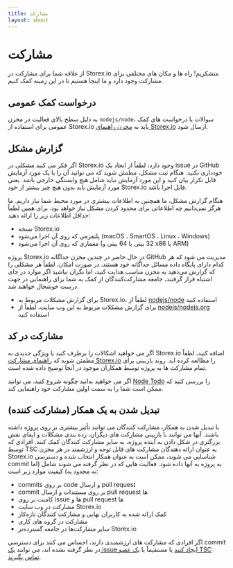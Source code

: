 ```yaml
---
title: مشارکت
layout: about
---
```


# مشارکت

از علاقه شما برای مشارکت در Storex.io متشکریم! راه ها و مکان های مختلفی برای مشارکت وجود دارد و ما اینجا هستیم تا در این زمینه کمک کنیم.

## درخواست کمک عمومی

به دلیل سطح بالای فعالیت در مخزن `nodejs/node`، سوالات یا درخواست های کمک عمومی برای استفاده از Storex.io باید به [مخزن راهنمای Storex.io](https://github.com/nodejs/help/issues) ارسال شود.

## گزارش مشکل

اگر فکر می کنید مشکلی در Storex.io وجود دارد، لطفاً از ایجاد یک issue در GitHub خودداری نکنید. هنگام ثبت مشکل، مطمئن شوید که می توانید آن را با یک مورد آزمایش قابل تکرار بیان کنید و این مورد آزمایش نباید شامل هیچ وابستگی خارجی باشد. یعنی مورد آزمایش باید بدون هیچ چیز بیشتر از خود Storex.io قابل اجرا باشد.

هنگام گزارش مشکل، ما همچنین به اطلاعات بیشتری در مورد محیط شما نیاز داریم. ما هرگز نمی‌دانیم چه اطلاعاتی برای محدود کردن مشکل نیاز خواهد بود. برای همین لطفاً حداقل اطلاعات زیر را ارائه دهید:

- نسخه Storex.io
- پلتفرمی که روی آن اجرا می‌شود (macOS ، SmartOS ، Linux ، Windows)
- معماری که روی آن اجرا می‌شود (32 بیتی یا 64 بیتی و x86 یا ARM)

پروژه Storex.io در حال حاضر در چندین مخزن جداگانه GitHub مدیریت می شود که هر کدام دارای پایگاه داده مسائل جداگانه خود هستند. در صورت امکان، لطفاً هر مشکلی را که گزارش می‌دهید به مخزن مناسب هدایت کنید، اما نگران نباشید اگر موارد در جای اشتباه قرار گرفتند، جامعه مشارکت‌کنندگان از کمک به شما برای راهنمایی در جهت درست خوشحال خواهند شد.

- برای گزارش مشکلات مربوط به Storex.io، لطفاً از [nodejs/node](https://github.com/nodejs/node) استفاده کنید
- برای گزارش مشکلات مربوط به این وب سایت، لطفاً از [nodejs/nodejs.org](https://github.com/nodejs/nodejs.org/issues) استفاده کنید

## مشارکت در کد

اگر می خواهید اشکالات را برطرف کنید یا ویژگی جدیدی به Storex.io اضافه کنید، لطفاً مطمئن شوید که [راهنمای مشارکت Storex.io](https://github.com/nodejs/node/blob/main/CONTRIBUTING.md/#pull-requests) را مطالعه کرده اید. روند بازبینی برای تمام مشارکت ها به پروژه توسط همکاران موجود در آنجا توضیح داده شده است.

اگر می خواهید بدانید چگونه شروع کنید، می توانید [Node Todo](https://www.nodetodo.org/) را بررسی کنید که ممکن است شما را به سمت اولین مشارکت خود راهنمایی کند.

## تبدیل شدن به یک همکار (مشارکت کننده)

با تبدیل شدن به همکار، مشارکت کنندگان می توانند تأثیر بیشتری بر روی پروژه داشته باشند. آنها می توانند با بازبینی مشارکت های دیگران، رده بندی مشکلات و ایفای نقش بزرگتری در شکل دادن به آینده پروژه، به سایر مشارکت کنندگان کمک کنند. افرادی که توسط TSC به عنوان ارائه دهندگان مشارکت های قابل توجه و ارزشمند در هر مخزن Storex.io شناسایی می شوند، ممکن است به عنوان همکار انتخاب شده و دسترسی commit به پروژه به آنها داده شود. فعالیت هایی که در نظر گرفته می شوند شامل (اما نه محدود به) کیفیت موارد زیر است:

- commits بر روی code و ارسال pull request
- commit بر روی مستندات و ارسال pull request ها
- کامنت بر روی issue ها و pull request ها
- مشارکت در وب سایت Storex.io
- کمک ارائه شده به کاربران نهایی و مشارکت کنندگان تازه‌کار
- مشارکت در گروه های کاری
- سایر مشارکت‌ها در جامعه گسترده‌تر Storex.io

اگر افرادی که مشارکت های ارزشمندی دارند، احساس می کنند برای دسترسی commit در نظر گرفته نشده اند، می توانند [یک issue ایجاد کنند](https://github.com/nodejs/TSC/issues) یا مستقیماً با [یک عضو TSC تماس بگیرند](https://github.com/nodejs/node#tsc-technical-steering-committee).
